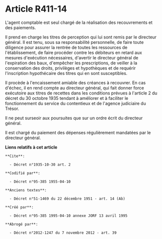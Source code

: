 # Article R411-14

L'agent comptable est seul chargé de la réalisation des recouvrements et des paiements.

Il prend en charge les titres de perception qui lui sont remis par le directeur général. Il est tenu, sous sa responsabilité
personnelle, de faire toute diligence pour assurer la rentrée de toutes les ressources de l'établissement, de faire procéder
contre les débiteurs en retard aux mesures d'exécution nécessaires, d'avertir le directeur général de l'expiration des baux,
d'empêcher les prescriptions, de veiller à la conservation des droits, privilèges et hypothèques et de requérir l'inscription
hypothécaire des titres qui en sont susceptibles.

Il procède à l'encaissement amiable des créances à recouvrer. En cas d'échec, il en rend compte au directeur général, qui
fait donner force exécutoire aux titres de recettes dans les conditions prévues à l'article 2 du décret du 30 octobre 1935
tendant à améliorer et à faciliter le fonctionnement du service du contentieux et de l'agence judiciaire du Trésor.

Il ne peut surseoir aux poursuites que sur un ordre écrit du directeur général.

Il est chargé du paiement des dépenses régulièrement mandatées par le directeur général.

**Liens relatifs à cet article**

	**Cite**:

	  - Décret n°1935-10-30 art. 2

	**Codifié par**:

	  - Décret n°95-385 1955-04-10

	**Anciens textes**:

	  - Décret n°51-1469 du 22 décembre 1951 - art. 14 (Ab)

	**Créé par**:

	  - Décret n°95-385 1995-04-10 annexe JORF 13 avril 1995

	**Abrogé par**:

	  - Décret n°2012-1247 du 7 novembre 2012 - art. 39
